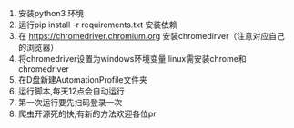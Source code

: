 1. 安装python3 环境
2. 运行pip install -r requirements.txt 安装依赖
3. 在 https://chromedriver.chromium.org 安装chromedirver（注意对应自己的浏览器）
4. 将chromedriver设置为windows环境变量 linux需安装chrome和chromedriver
5. 在D盘新建AutomationProfile文件夹
6. 运行脚本,每天12点会自动运行
7. 第一次运行要先扫码登录一次
8. 爬虫开源死的快,有新的方法欢迎各位pr
